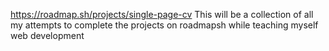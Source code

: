 https://roadmap.sh/projects/single-page-cv
This will be a collection of all my attempts to complete the projects on roadmapsh while teaching myself web development
